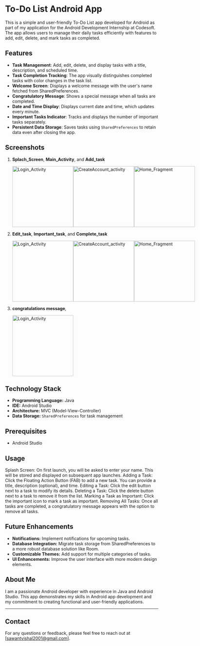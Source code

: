 # To-Do List Android App

This is a simple and user-friendly To-Do List app developed for Android as part of my application for the Android Development Internship at Codesoft. The app allows users
to manage their daily tasks efficiently with features to add, edit, delete, and mark tasks as completed.


## Features

- **Task Management**: Add, edit, delete, and display tasks with a title, description, and scheduled time.
- **Task Completion Tracking**: The app visually distinguishes completed tasks with color changes in the task list.
- **Welcome Screen**: Displays a welcome message with the user's name fetched from SharedPreferences.
- **Congratulatory Message**: Shows a special message when all tasks are completed.
- **Date and Time Display**: Displays current date and time, which updates every minute.
- **Important Tasks Indicator**: Tracks and displays the number of important tasks separately.
- **Persistent Data Storage**: Saves tasks using `SharedPreferences` to retain data even after closing the app.

## Screenshots

1. **Splach_Screen**, **Main_Activity**, and **Add_task**  
   <div style="display: flex; justify-content: space-between;">
      <img src="https://github.com/user-attachments/assets/627de64f-6e71-4a93-b67f-f2d268f511e0" alt="Login_Activity" width="200">
      <img src="https://github.com/user-attachments/assets/5897a7c9-c2dd-4927-b682-902f7c062910" alt="CreateAccount_activity" width="200">
      <img src="https://github.com/user-attachments/assets/3714905a-a536-4682-86d2-40140529ff15" alt="Home_Fragment" width="200">
   </div>
   
2. **Edit_task**, **Important_task**, and **Complete_task**  
    <div style="display: flex; justify-content: space-between;">
      <img src="https://github.com/user-attachments/assets/d176a14b-51ad-4bcd-b96a-db9e6f41772b" alt="Login_Activity" width="200">
      <img src="https://github.com/user-attachments/assets/6508c8bf-d09c-4a3b-8a83-b74c8ce60212" alt="CreateAccount_activity" width="200">
      <img src="https://github.com/user-attachments/assets/91e59d33-41a7-4bba-bbc9-edb07b0cca3f" alt="Home_Fragment" width="200">
   </div>
   
3. **congratulations message**,
   <div style="display: flex; justify-content: space-between;">
      <img src="https://github.com/user-attachments/assets/a093d925-3af6-41e7-a0af-a7e332f23f8b" alt="Login_Activity" width="200">
   </div>

   
## Technology Stack

- **Programming Language:** Java
- **IDE:** Android Studio
- **Architecture:** MVC (Model-View-Controller)
- **Data Storage:** `SharedPreferences` for task management


## Prerequisites

- Android Studio

  
## Usage
Splash Screen: On first launch, you will be asked to enter your name. This will be stored and displayed on subsequent app launches.
Adding a Task: Click the Floating Action Button (FAB) to add a new task. You can provide a title, description (optional), and time.
Editing a Task: Click the edit button next to a task to modify its details.
Deleting a Task: Click the delete button next to a task to remove it from the list.
Marking a Task as Important: Click the important icon to mark a task as important.
Removing All Tasks: Once all tasks are completed, a congratulatory message appears with the option to remove all tasks.


## Future Enhancements

- **Notifications:** Implement notifications for upcoming tasks.
- **Database Integration:** Migrate task storage from SharedPreferences to a more robust database solution like Room.
- **Customizable Themes:** Add support for multiple categories of tasks.
- **UI Enhancements:** Improve the user interface with more modern design elements.


## About Me

I am a passionate Android developer with experience in Java and Android Studio. This app demonstrates my skills in Android app development and my commitment to creating 
functional and user-friendly applications.

---

## Contact

For any questions or feedback, please feel free to reach out at [sawantvishal2001@gmail.com].




